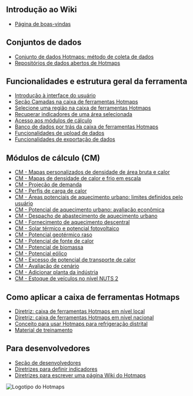 <h2>Introdução ao Wiki</h2><ul><li> <a href="Home">Página de boas-vindas</a></li></ul><h2> Conjuntos de dados</h2><ul><li> <a href="Hotmaps-data-set-method-of-data-collection">Conjunto de dados Hotmaps: método de coleta de dados</a></li><li> <a href="Hotmaps-open-data-repositories">Repositórios de dados abertos de Hotmaps</a></li></ul><h2> Funcionalidades e estrutura geral da ferramenta</h2><ul><li> <a href="Introduction-to-user-interface">Introdução à interface do usuário</a></li><li> <a href="Layers-section-in-the-Hotmaps-toolbox">Seção Camadas na caixa de ferramentas Hotmaps</a></li><li> <a href="Select-a-region-in-the-Hotmaps-toolbox">Selecione uma região na caixa de ferramentas Hotmaps</a></li><li> <a href="Retrieve-indicators-of-a-selected-area">Recuperar indicadores de uma área selecionada</a></li><li> <a href="Access-to-calculation-modules">Acesso aos módulos de cálculo</a></li><li> <a href="Database-behind-the-Hotmaps-toolbox">Banco de dados por trás da caixa de ferramentas Hotmaps</a></li><li> <a href="Data-upload-functionalities">Funcionalidades de upload de dados</a></li><li> <a href="Data-export-functionalities">Funcionalidades de exportação de dados</a></li></ul><h2> Módulos de cálculo (CM)</h2><ul><li> <a href="CM-Customized-heat-and-floor-area-density-maps">CM - Mapas personalizados de densidade de área bruta e calor</a></li><li> <a href="CM-Scale-heat-and-cool-density-maps">CM - Mapas de densidade de calor e frio em escala</a></li><li> <a href="CM-Demand-projection">CM - Projeção de demanda</a></li><li> <a href="CM-Heat-load-profiles">CM - Perfis de carga de calor</a></li><li> <a href="CM-District-heating-potential-areas-user-defined-thresholds">CM - Áreas potenciais de aquecimento urbano: limites definidos pelo usuário</a></li><li> <a href="CM-District-heating-potential-economic-assessment">CM - Potencial de aquecimento urbano: avaliação econômica</a></li><li> <a href="CM-District-heating-supply-dispatch">CM - Despacho de abastecimento de aquecimento urbano</a></li><li> <a href="CM-Decentral-heating-supply">CM - Fornecimento de aquecimento descentral</a></li><li> <a href="CM-Solar-thermal-and-PV-potential">CM - Solar térmico e potencial fotovoltaico</a></li><li> <a href="CM-Shallow-geothermal-potential">CM - Potencial geotérmico raso</a></li><li> <a href="CM-Heat-source-potential">CM - Potencial de fonte de calor</a></li><li> <a href="CM-Biomass-potential">CM - Potencial de biomassa</a></li><li> <a href="CM-Wind-potential">CM - Potencial eólico</a></li><li> <a href="CM-Excess-heat-transport-potential">CM - Excesso de potencial de transporte de calor</a></li><li> <a href="CM-Scenario-assessment">CM - Avaliação de cenário</a></li><li> <a href="CM-Add-industry-plant">CM - Adicionar planta da indústria</a></li><li> <a href="CM-Vehicle-stock-at-NUTS-2-level">CM - Estoque de veículos no nível NUTS 2</a></li></ul><h2> Como aplicar a caixa de ferramentas Hotmaps</h2><ul><li> <a href="guide-local-and-municipal-levels">Diretriz: caixa de ferramentas Hotmaps em nível local</a></li><li> <a href="guide-national-level-comprehensive-assessment-eed">Diretriz: caixa de ferramentas Hotmaps em nível nacional</a></li><li> <a href="District-Cooling">Conceito para usar Hotmaps para refrigeração distrital</a></li><li> <a href="training-material">Material de treinamento</a></li></ul><h2> Para desenvolvedores</h2><ul><li> <a href="Developers">Seção de desenvolvedores</a></li><li> <a href="Guidelines-for-defining-indicators">Diretrizes para definir indicadores</a></li><li> <a href="Guidelines-for-writing-a-Hotmaps-Wiki-page">Diretrizes para escrever uma página Wiki do Hotmaps</a></li></ul><img alt="Logotipo do Hotmaps" src="https://www.hotmaps-project.eu/wp-content/uploads/2017/02/logo.svg"/>